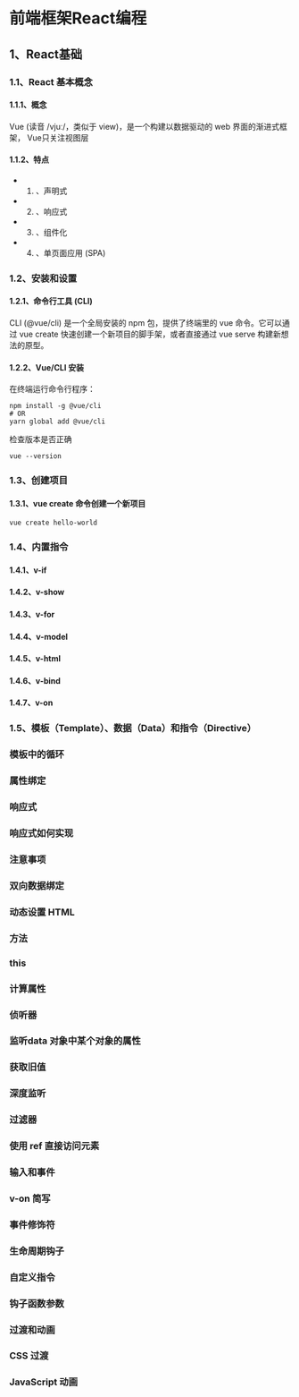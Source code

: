 # 前端框架React编程
## 1、React基础

### 1.1、React 基本概念
#### 1.1.1、概念 
Vue (读音 /vjuː/，类似于 view)，是一个构建以数据驱动的 web 界面的渐进式框架， Vue只关注视图层  

#### 1.1.2、特点
  - 1) 、声明式
  - 2) 、响应式
  - 3) 、组件化 
  - 4) 、单页面应用 (SPA) 

### 1.2、安装和设置 

#### 1.2.1、命令行工具 (CLI)
CLI (@vue/cli) 是一个全局安装的 npm 包，提供了终端里的 vue 命令。它可以通过 vue create 快速创建一个新项目的脚手架，或者直接通过 vue serve 构建新想法的原型。
#### 1.2.2、Vue/CLI 安装
在终端运行命令行程序：
```
npm install -g @vue/cli
# OR
yarn global add @vue/cli
```
检查版本是否正确
```
vue --version
```

### 1.3、创建项目 
#### 1.3.1、vue create 命令创建一个新项目
```
vue create hello-world
```

### 1.4、内置指令
#### 1.4.1、v-if  

#### 1.4.2、v-show 

#### 1.4.3、v-for

#### 1.4.4、v-model

#### 1.4.5、v-html

#### 1.4.6、v-bind

#### 1.4.7、v-on 

### 1.5、模板（Template）、数据（Data）和指令（Directive） 



### 模板中的循环 

### 属性绑定 

### 响应式 

### 响应式如何实现 

### 注意事项 

### 双向数据绑定 

### 动态设置 HTML 

### 方法 

### this 

### 计算属性 

### 侦听器 

### 监听data 对象中某个对象的属性 

### 获取旧值 

### 深度监听 

### 过滤器 

### 使用 ref 直接访问元素 

### 输入和事件 

### v-on 简写 

### 事件修饰符 

### 生命周期钩子 

### 自定义指令 

### 钩子函数参数 

### 过渡和动画 

### CSS 过渡 

### JavaScript 动画 